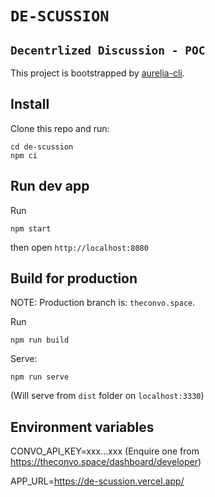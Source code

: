 # `DE-SCUSSION`

## `Decentrlized Discussion - POC`

This project is bootstrapped by [aurelia-cli](https://github.com/aurelia/cli).

## Install

Clone this repo and run:

```
cd de-scussion
npm ci
```

## Run dev app

Run

```
npm start
```

then open `http://localhost:8080`

## Build for production

NOTE: Production branch is: `theconvo.space`.

Run

```
npm run build
```

Serve:

```
npm run serve
```

(Will serve from `dist` folder on `localhost:3330`)

## Environment variables

CONVO_API_KEY=xxx...xxx (Enquire one from https://theconvo.space/dashboard/developer)

APP_URL=https://de-scussion.vercel.app/
